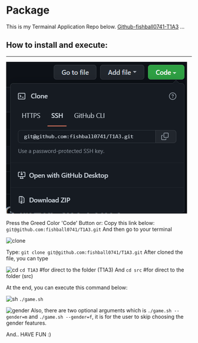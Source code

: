 # Package

This is my Termainal Application Repo below. 
[Github-fishball0741-T1A3](https://https://github.com/fishball0741/T1A3/)
...


## How to install and execute:

---
![code](../docs/green.png)

Press the Greed Color 'Code' Button or:
Copy this link below:
```git@github.com:fishball0741/T1A3.git```
And then go to your terminal

![clone](../docs/clone.png)

Type:  ```git clone git@github.com:fishball0741/T1A3.git```
After cloned the file, you can type

![cd](../docs/cd.png)
```cd T1A3```   #for direct to the folder (T1A3)
And  ```cd src```  #for direct to the folder (src)

At the end, you can execute this command below:

![sh](../docs/gamesh.png)
```./game.sh```

![gender](../docs/gender.png)
Also, there are two optional arguments which is ```./game.sh --gender=m``` and ```./game.sh --gender=f```, it is for the user to skip choosing the gender features.

And.. HAVE FUN :)